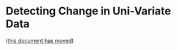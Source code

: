
# Detecting Change in Uni-Variate Data

([this document has moved](student-project-detecting-change.md))
  
